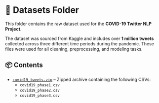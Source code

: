 # 📂 Datasets Folder

This folder contains the raw dataset used for the **COVID-19 Twitter NLP Project**.

The dataset was sourced from Kaggle and includes over **1 million tweets** collected across three different time periods during the pandemic. These files were used for all cleaning, preprocessing, and modeling tasks.

## 📦 Contents

- [`covid19_tweets.zip`](https://covid-text-mining-vader-lda-pipeline.s3.us-east-2.amazonaws.com/COVID-19+Twitter+Data.zip) – Zipped archive containing the following CSVs:
  - `covid19_phase1.csv`
  - `covid19_phase2.csv`
  - `covid19_phase3.csv`

